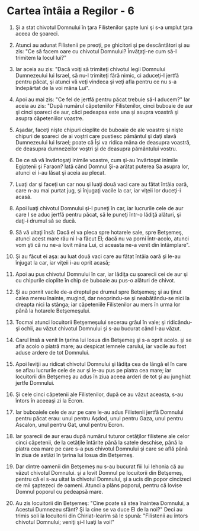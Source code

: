 # Cartea &#238;nt&#226;ia a Regilor - 6

1. Şi a stat chivotul Domnului în ţara Filistenilor şapte luni şi s-a umplut ţara aceea de şoareci. 

2. Atunci au adunat Filistenii pe preoţi, pe ghicitori şi pe descântători şi au zis: "Ce să facem oare cu chivotul Domnului? Învăţaţi-ne cum să-l trimitem la locul lui?" 

3. Iar aceia au zis: "Dacă voiţi să trimiteţi chivotul legii Domnului Dumnezeului lui Israel, să nu-l trimiteţi fără nimic, ci aduceţi-I jertfă pentru păcat, şi atunci vă veţi vindeca şi veţi afla pentru ce nu s-a îndepărtat de la voi mâna Lui". 

4. Apoi au mai zis: "Ce fel de jertfă pentru păcat trebuie să-I aducem?" Iar aceia au zis: "După numărul căpeteniilor Filistenilor, cinci buboaie de aur şi cinci şoareci de aur, căci pedeapsa este una şi asupra voastră şi asupra căpeteniilor voastre. 

5. Aşadar, faceţi nişte chipuri cioplite de buboaie de ale voastre şi nişte chipuri de şoareci de ai voştri care pustiesc pământul şi daţi slavă Dumnezeului lui Israel; poate că Îşi va ridica mâna de deasupra voastră, de deasupra dumnezeilor voştri şi de deasupra pământului vostru. 

6. De ce să vă învârtoşaţi inimile voastre, cum şi-au învârtoşat inimile Egiptenii şi Faraon? Iată când Domnul Şi-a arătat puterea Sa asupra lor, atunci ei i-au lăsat şi aceia au plecat. 

7. Luaţi dar şi faceţi un car nou şi luaţi două vaci care au fătat întâia oară, care n-au mai purtat jug, şi înjugaţi vacile la car, iar viţeii lor duceţi-i acasă. 

8. Apoi luaţi chivotul Domnului şi-l puneţi în car, iar lucrurile cele de aur care I se aduc jertfă pentru păcat, să le puneţi într-o lădiţă alături, şi daţi-i drumul să se ducă. 

9. Să vă uitaţi însă: Dacă el va pleca spre hotarele sale, spre Betşemeş, atunci acest mare rău ni l-a făcut El; dacă nu va porni într-acolo, atunci vom şti că nu ne-a lovit mâna Lui, ci aceasta ne-a venit din întâmplare". 

10. Şi au făcut ei aşa: au luat două vaci care au fătat întâia oară şi le-au înjugat la car, iar viţeii i-au oprit acasă; 

11. Apoi au pus chivotul Domnului în car, iar lădiţa cu şoarecii cei de aur şi cu chipurile cioplite în chip de buboaie au pus-o alături de chivot. 

12. Şi au pornit vacile de-a dreptul pe drumul spre Betşemeş; şi au ţinut calea mereu înainte, mugind, dar neoprindu-se şi neabătându-se nici la dreapta nici la stânga; iar căpeteniile Filistenilor au mers în urma lor până la hotarele Betşemeşului. 

13. Tocmai atunci locuitorii Betşemeşului secerau grâul în vale; şi ridicându-şi ochii, au văzut chivotul Domnului şi s-au bucurat când l-au văzut. 

14. Carul însă a venit în ţarina lui Iosua din Betşemeş şi s-a oprit acolo. şi se afla acolo o piatră mare; au despicat lemnele carului, iar vacile au fost aduse ardere de tot Domnului. 

15. Apoi leviţii au ridicat chivotul Domnului şi lădiţa cea de lângă el în care se aflau lucrurile cele de aur şi le-au pus pe piatra cea mare; iar locuitorii din Betşemeş au adus în ziua aceea arderi de tot şi au junghiat jertfe Domnului. 

16. Şi cele cinci căpetenii ale Filistenilor, după ce au văzut aceasta, s-au întors în aceeaşi zi la Ecron. 

17. Iar buboaiele cele de aur pe care le-au adus Filistenii jertfă Domnului pentru păcat erau: unul pentru Aşdod, unul pentru Gaza, unul pentru Ascalon, unul pentru Gat, unul pentru Ecron. 

18. Iar şoarecii de aur erau după numărul tuturor cetăţilor filistene ale celor cinci căpetenii, de la cetăţile întărite până la satele deschise, până la piatra cea mare pe care s-a pus chivotul Domnului şi care se află până în ziua de astăzi în ţarina lui Iosua din Betşemeş. 

19. Dar dintre oamenii din Betşemeş nu s-au bucurat fiii lui Iehonia că au văzut chivotul Domnului. şi a lovit Domnul pe locuitorii din Betşemeş, pentru că ei s-au uitat la chivotul Domnului, şi a ucis din popor cincizeci de mii şaptezeci de oameni. Atunci a plâns poporul, pentru că lovise Domnul poporul cu pedeapsă mare. 

20. Au zis locuitorii din Betşemeş: "Cine poate să stea înaintea Domnului, a Acestui Dumnezeu sfânt? Şi la cine se va duce El de la noi?" Deci au trimis soli la locuitorii din Chiriat-Iearim să le spună: "Filistenii au întors chivotul Domnului; veniţi şi-l luaţi la voi!" 

